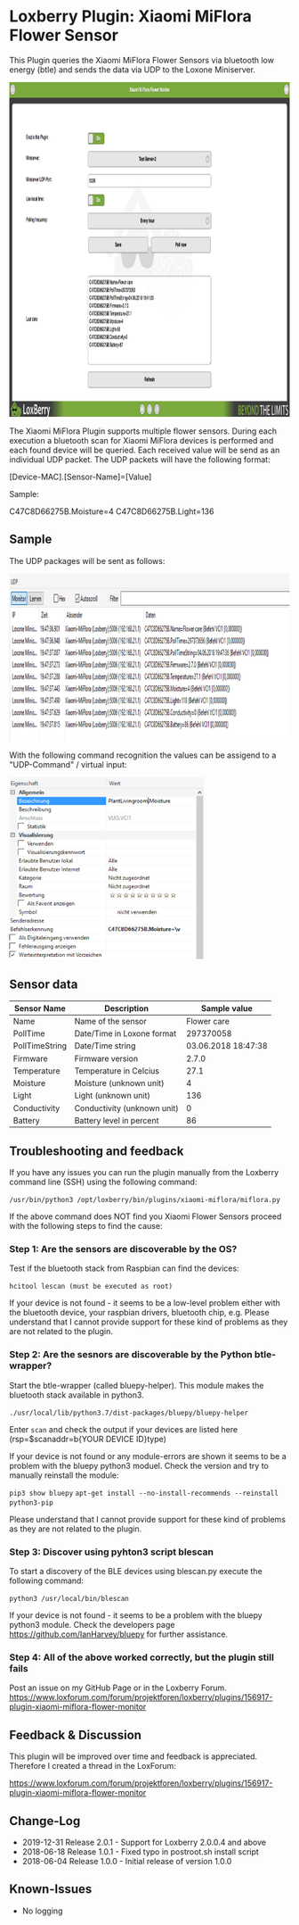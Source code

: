 # Loxberry Plugin: Xiaomi MiFlora Flower Sensor
This Plugin queries the Xiaomi MiFlora Flower Sensors via bluetooth low energy (btle) and sends the data via UDP to the Loxone Miniserver.

<img src="https://raw.githubusercontent.com/michaelmiklis/loxberry-plugin-miflora/assets/plugin.png" height="600" alt="Xiaomi MiFlora Plugin"/>

The Xiaomi MiFlora Plugin supports multiple flower sensors. During each execution a bluetooth scan for Xiaomi MiFlora devices is performed and each found device will be queried. Each received value will be send as an individual UDP packet. The UDP packets will have the following format:

[Device-MAC].[Sensor-Name]=[Value]

Sample:

C47C8D66275B.Moisture=4
C47C8D66275B.Light=136

## Sample
The UDP packages will be sent as follows:

<img src="https://raw.githubusercontent.com/michaelmiklis/loxberry-plugin-miflora/assets/udp-monitor.png" alt="UDP-Monitor" height="300"/>

With the following command recognition the values can be assigend to a "UDP-Command" / virtual input:

<img src="https://raw.githubusercontent.com/michaelmiklis/loxberry-plugin-miflora/assets/command.png" alt="UDP-Befehl" width="350" />

## Sensor data

| Sensor Name             | Description                | Sample value            |
| ----------------------- | -------------------------- | ----------------------- |
| Name                    | Name of the sensor         | Flower care             |
| PollTime                | Date/Time in Loxone format | 297370058               |
| PollTimeString          | Date/Time string           | 03.06.2018 18:47:38     |
| Firmware                | Firmware version           | 2.7.0                   |
| Temperature             | Temperature in Celcius     | 27.1                    |
| Moisture                | Moisture (unknown unit)    | 4                       |
| Light                   | Light (unknown unit)       | 136                     |
| Conductivity            | Conductivity (unknown unit)| 0                       |
| Battery                 | Battery level in percent   | 86                      |


## Troubleshooting and feedback
If you have any issues you can run the plugin manually from the Loxberry command line (SSH) using the following command:

`/usr/bin/python3 /opt/loxberry/bin/plugins/xiaomi-miflora/miflora.py`

If the above command does NOT find you Xiaomi Flower Sensors proceed with the following steps to find the cause:

### Step 1: Are the sensors are discoverable by the OS?
Test if the bluetooth stack from Raspbian can find the devices:

`hcitool lescan (must be executed as root)`

If your device is not found - it seems to be a low-level problem either with the bluetooth device, your raspbian drivers, bluetooth chip, e.g.
Please understand that I cannot provide support for these kind of problems as they are not related to the plugin.

### Step 2: Are the sesnors are discoverable by the Python btle-wrapper?
Start the btle-wrapper (called bluepy-helper). This module makes the bluetooth stack available in python3.

`./usr/local/lib/python3.7/dist-packages/bluepy/bluepy-helper`

Enter `scan` and check the output if your devices are listed here (rsp=$scanaddr=b{YOUR DEVICE ID}type)

If your device is not found or any module-errors are shown it seems to be a problem with the bluepy python3 moduel. Check the version and try to manually reinstall the module:

`pip3 show bluepy`
`apt-get install --no-install-recommends --reinstall python3-pip`

Please understand that I cannot provide support for these kind of problems as they are not related to the plugin.

### Step 3: Discover using pyhton3 script blescan
To start a discovery of the BLE devices using blescan.py execute the following command:

`python3 /usr/local/bin/blescan`

If your device is not found - it seems to be a problem with the bluepy python3 module. 
Check the developers page https://github.com/IanHarvey/bluepy for further assistance.


### Step 4: All of the above worked correctly, but the plugin still fails
Post an issue on my GitHub Page or in the Loxberry Forum.
https://www.loxforum.com/forum/projektforen/loxberry/plugins/156917-plugin-xiaomi-miflora-flower-monitor

## Feedback & Discussion

This plugin will be improved over time and feedback is appreciated. Therefore I created a thread in the LoxForum:

https://www.loxforum.com/forum/projektforen/loxberry/plugins/156917-plugin-xiaomi-miflora-flower-monitor

## Change-Log
- 2019-12-31 Release 2.0.1 - Support for Loxberry 2.0.0.4 and above
- 2018-06-18 Release 1.0.1 - Fixed typo in postroot.sh install script
- 2018-06-04 Release 1.0.0 - Initial release of version 1.0.0


## Known-Issues
- No logging

